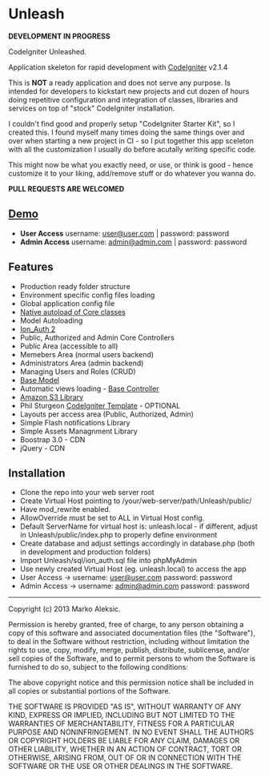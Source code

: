 Unleash
=======

**DEVELOPMENT IN PROGRESS**

CodeIgniter Unleashed.

Application skeleton for rapid development with [CodeIgniter](http://ellislab.com/codeigniter) v2.1.4


This is **NOT** a ready application and does not serve any purpose.
Is intended for developers to kickstart new projects and cut dozen of hours doing repetitive configuration and integration of classes, libraries and services on top of "stock" CodeIgniter installation.


I couldn't find good and properly setup "CodeIgniter Starter Kit", so I created
this. I found myself many times doing the same things over and over when starting a new
project in CI - so I put together this app sceleton with all the customization I usually do before acutally writing specific code.

This might now be what you exactly need, or use, or think is good - hence customize it to your liking, add/remove stuff or do
whatever you wanna do.

**PULL REQUESTS ARE WELCOMED**

## [Demo](http://unleash.markoaleksic.com/)

* **User Access** username: user@user.com | password: password
* **Admin Access** username: admin@admin.com | password: password

## Features

* Production ready folder structure
* Environment specific config files loading
* Global application config file
* [Native autoload of Core classes](http://philsturgeon.co.uk/blog/2010/02/CodeIgniter-Base-Classes-Keeping-it-DRY)
* Model Autoloading
* [Ion_Auth 2](https://github.com/benedmunds/CodeIgniter-Ion-Auth)
* Public, Authorized and Admin Core Controllers
* Public Area (accessible to all)
* Memebers Area (normal users backend)
* Administrators Area (admin backend)
* Managing Users and Roles (CRUD)
* [Base Model](https://github.com/jamierumbelow/codeigniter-base-model)
* Automatic views loading - [Base Controller](https://github.com/jamierumbelow/codeigniter-base-controller)
* [Amazon S3 Library](https://github.com/psugand/CodeIgniter-S3)
* Phil Sturgeon [CodeIgniter Template](https://github.com/philsturgeon/codeigniter-template) - OPTIONAL
* Layouts per access area (Public, Authorized, Admin)
* Simple Flash notifications Library
* Simple Assets Managnment Library
* Boostrap 3.0 - CDN
* jQuery - CDN

## Installation

* Clone the repo into your web server root
* Create Virtual Host pointing to /your/web-server/path/Unleash/public/
* Have mod_rewrite enabled.
* AllowOverride must be set to ALL in Virtual Host config.
* Default ServerName for virtual host is: unleash.local - if different, adjust in Unleash/public/index.php to
properly define environment
* Create database and adjust settings accordingly in database.php (both in development and production folders)
* Import Unleash/sql/ion_auth.sql file into phpMyAdmin
* Use newly created Virtual Host (eg. unleash.local) to access the app
* User Access -> username: user@user.com password: password
* Admin Access -> username: admin@admin.com password: password

****

Copyright (c) 2013 Marko Aleksic.

Permission is hereby granted, free of charge, to any person obtaining a copy
of this software and associated documentation files (the "Software"), to deal
in the Software without restriction, including without limitation the rights
to use, copy, modify, merge, publish, distribute, sublicense, and/or sell
copies of the Software, and to permit persons to whom the Software is
furnished to do so, subject to the following conditions:

The above copyright notice and this permission notice shall be included in
all copies or substantial portions of the Software.

THE SOFTWARE IS PROVIDED "AS IS", WITHOUT WARRANTY OF ANY KIND, EXPRESS OR
IMPLIED, INCLUDING BUT NOT LIMITED TO THE WARRANTIES OF MERCHANTABILITY,
FITNESS FOR A PARTICULAR PURPOSE AND NONINFRINGEMENT. IN NO EVENT SHALL THE
AUTHORS OR COPYRIGHT HOLDERS BE LIABLE FOR ANY CLAIM, DAMAGES OR OTHER
LIABILITY, WHETHER IN AN ACTION OF CONTRACT, TORT OR OTHERWISE, ARISING FROM,
OUT OF OR IN CONNECTION WITH THE SOFTWARE OR THE USE OR OTHER DEALINGS IN
THE SOFTWARE.
